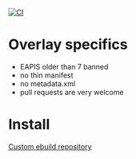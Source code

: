 [![CI](https://github.com/Miezhiko/Overlay/actions/workflows/repoman.yml/badge.svg)](https://github.com/Miezhiko/Overlay/actions/workflows/repoman.yml)

# Overlay specifics

 - EAPIS older than 7 banned
 - no thin manifest
 - no metadata.xml
 - pull requests are very welcome

# Install

[Custom ebuild repository](https://wiki.gentoo.org/wiki/Custom_ebuild_repository)
